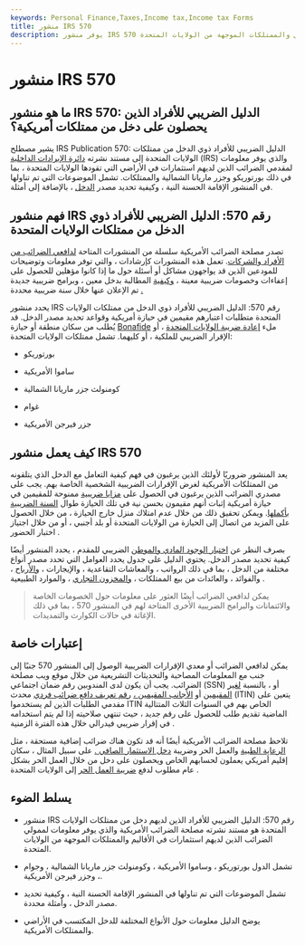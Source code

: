 ```yaml
---
keywords: Personal Finance,Taxes,Income tax,Income tax Forms
title: منشور IRS 570
description: يوفر منشور IRS 570 معلومات لملفي الضرائب الذين لديهم استثمارات في الأراضي والممتلكات الموجهة من الولايات المتحدة.
---
```


# منشور IRS 570
## ما هو منشور IRS 570: الدليل الضريبي للأفراد الذين يحصلون على دخل من ممتلكات أمريكية؟

يشير مصطلح IRS Publication 570: الدليل الضريبي للأفراد ذوي الدخل من ممتلكات الولايات المتحدة إلى مستند نشرته [دائرة الإيرادات الداخلية](/irs) (IRS) والذي يوفر معلومات لمقدمي الضرائب الذين لديهم استثمارات في الأراضي التي تقودها الولايات المتحدة ، بما في ذلك بورتوريكو وجزر ماريانا الشمالية والممتلكات. تشمل الموضوعات التي تم تناولها في المنشور الإقامة الحسنة النية ، وكيفية تحديد مصدر [الدخل](/income) ، بالإضافة إلى أمثلة.

## فهم منشور IRS رقم 570: الدليل الضريبي للأفراد ذوي الدخل من ممتلكات الولايات المتحدة

تصدر مصلحة الضرائب الأمريكية سلسلة من المنشورات المتاحة [لدافعي الضرائب من الأفراد والشركات](/taxpayer). تعمل هذه المنشورات كإرشادات ، والتي توفر معلومات وتوضيحات للمودعين الذين قد يواجهون مشاكل أو أسئلة حول ما إذا كانوا مؤهلين للحصول على إعفاءات وخصومات ضريبية معينة ، [وكيفية](/taxcredit) المطالبة بدخل معين ، وبرامج ضريبية جديدة تم الإعلان عنها خلال سنة ضريبية محددة [.](/deduction)

يحدد منشور IRS رقم 570: الدليل الضريبي للأفراد ذوي الدخل من ممتلكات الولايات المتحدة متطلبات اعتبارهم مقيمين في حيازة أمريكية وقواعد تحديد مصدر الدخل. قد يُطلب من سكان منطقة أو حيازة [Bonafide](/taxreturn) ملء [إعادة ضريبة الولايات المتحدة](/taxreturn) ، أو الإقرار الضريبي للملكية ، أو كليهما. تشمل ممتلكات الولايات المتحدة:

- بورتوريكو

- ساموا الأمريكية

- كومنولث جزر ماريانا الشمالية

- غوام

- جزر فيرجن الأمريكية

## كيف يعمل منشور IRS 570

يعد المنشور ضروريًا لأولئك الذين يرغبون في فهم كيفية التعامل مع الدخل الذي يتلقونه من الممتلكات الأمريكية لغرض الإقرارات الضريبية الشخصية الخاصة بهم. يجب على مصدري الضرائب الذين يرغبون في الحصول على [مزايا ضريبية](/tax-benefit) ممنوحة للمقيمين في حيازة أمريكية إثبات أنهم مقيمون بحسن نية في تلك الحيازة طوال [السنة الضريبية بأكملها](/taxyear). ويمكن تحقيق ذلك من خلال عدم امتلاك منزل خارج الحيازة ، من خلال الحصول على المزيد من اتصال إلى الحيازة من الولايات المتحدة أو بلد أجنبي ، أو من خلال اجتياز اختبار الحضور .

بصرف النظر عن [اختبار الوجود المادي والموطن](/physical-presence-test) الضريبي للمقدم ، يحدد المنشور أيضًا كيفية تحديد مصدر الدخل. يحتوي الدليل على جدول يحدد العوامل التي تحدد مصدر أنواع مختلفة من الدخل ، بما في ذلك الرواتب ، والمعاشات التقاعدية ، والإيجارات ، [والأرباح](/dividend) ، والفوائد ، والعائدات من بيع الممتلكات ، [والمخزون التجاري](/businessinventories) ، والموارد الطبيعية .

> يمكن لدافعي الضرائب أيضًا العثور على معلومات حول الخصومات الخاصة والائتمانات والبرامج الضريبية الأخرى المتاحة لهم في المنشور 570 ، بما في ذلك الإغاثة في حالات الكوارث والتمديدات.

>

## إعتبارات خاصة

يمكن لدافعي الضرائب أو معدي الإقرارات الضريبية الوصول إلى المنشور 570 جنبًا إلى جنب مع المعلومات المصاحبة والتحديثات التشريعية من خلال موقع ويب مصلحة الضرائب. يجب أن يكون لدى المندوبين رقم ضمان اجتماعي (SSN) أو ، بالنسبة [لغير المقيمين](/nonresident) أو [الأجانب المقيمين ،](/residentalien) [رقم تعريف دافع ضرائب فردي](/tax-indentification-number-tin) محدث (ITIN) يتعين على مقدمي الطلبات الذين لم يستخدموا ITIN الخاص بهم في السنوات الثلاث المتتالية الماضية تقديم طلب للحصول على رقم جديد ، حيث تنتهي صلاحيته إذا لم يتم استخدامه في إقرار ضريبي فيدرالي خلال هذه الفترة الزمنية .

تلاحظ مصلحة الضرائب الأمريكية أيضًا أنه قد تكون هناك ضرائب إضافية مستحقة ، مثل [الرعاية الطبية](/medicare) والعمل الحر وضريبة [دخل الاستثمار الصافي .](/net-interest-income) على سبيل المثال ، سكان إقليم أمريكي يعملون لحسابهم الخاص ويحصلون على دخل من خلال العمل الحر بشكل عام مطلوب لدفع [ضريبة العمل الحر](/selfemploymenttax) إلى الولايات المتحدة .

## يسلط الضوء

- منشور IRS رقم 570: الدليل الضريبي للأفراد الذين لديهم دخل من ممتلكات الولايات المتحدة هو مستند نشرته مصلحة الضرائب الأمريكية والذي يوفر معلومات لممولي الضرائب الذين لديهم استثمارات في الأقاليم والممتلكات الموجهة من الولايات المتحدة.

- تشمل الدول بورتوريكو ، وساموا الأمريكية ، وكومنولث جزر ماريانا الشمالية ، وجوام ، وجزر فيرجن الأمريكية.

- تشمل الموضوعات التي تم تناولها في المنشور الإقامة الحسنة النية ، وكيفية تحديد مصدر الدخل ، وأمثلة محددة.

- يوضح الدليل معلومات حول الأنواع المختلفة للدخل المكتسب في الأراضي والممتلكات الأمريكية.

